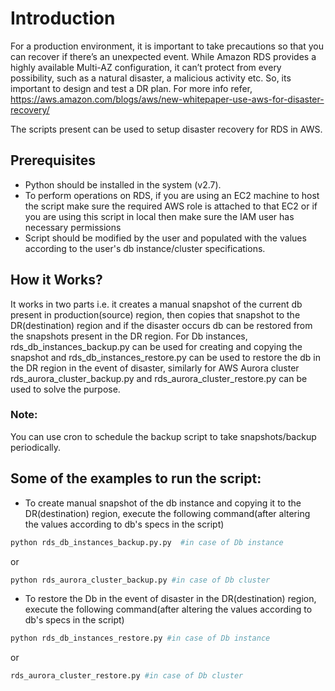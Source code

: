# Introduction

For a production environment, it is important to take precautions so that you can recover if there’s an unexpected event. While Amazon RDS provides a highly available Multi-AZ configuration, it can’t protect from every possibility, such as a natural disaster, a malicious activity etc. So, its important to design and test a DR plan.
For more info refer,
https://aws.amazon.com/blogs/aws/new-whitepaper-use-aws-for-disaster-recovery/

The scripts present can be used to setup disaster recovery for RDS in AWS. 

## Prerequisites

* Python should be installed in the system (v2.7).
* To perform operations on RDS, if you are using an EC2 machine to host the script make sure the required AWS role is attached to that EC2 or if you are using this script in local then make sure the IAM user has necessary permissions
* Script should be modified by the user and populated with the values according to the user's db instance/cluster specifications.

## How it Works?

It works in two parts i.e. it creates a manual snapshot of the current db present in production(source) region, then copies that snapshot to the DR(destination) region and if the disaster occurs db can be restored from the snapshots present in the DR region. For Db instances, rds_db_instances_backup.py can be used for creating and copying the snapshot and rds_db_instances_restore.py can be used to restore the db in the DR region in the event of disaster, similarly for AWS Aurora cluster rds_aurora_cluster_backup.py and rds_aurora_cluster_restore.py can be used to solve the purpose.
### Note:
You can use cron to schedule the backup script to take snapshots/backup periodically.

## Some of the examples to run the script:

* To create manual snapshot of the db instance and copying it to the DR(destination) region, execute the following command(after altering the values according to db's specs in the script)
```python
python rds_db_instances_backup.py.py  #in case of Db instance
```
or
```python
python rds_aurora_cluster_backup.py #in case of Db cluster
```

* To restore the Db in the event of disaster in the DR(destination) region, execute the following command(after altering the values according to db's specs in the script)
```python
python rds_db_instances_restore.py #in case of Db instance
```
or
```python
rds_aurora_cluster_restore.py #in case of Db cluster
```

